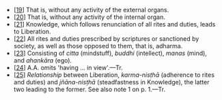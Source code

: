 - [[19](#page--1-0)] That is, without any activity of the external organs.
- [[20](#page--1-1)] That is, without any activity of the internal organ.
- [[21](#page--1-2)] Knowledge, which follows renunciation of all rites and duties, leads to Liberation.
- [[22](#page--1-3)] All rites and duties prescribed by scriptures or sanctioned by society, as well as those opposed to them, that is, adharma.
- [[23](#page--1-4)] Consisting of *citta* (mindstuff), *buddhi* (intellect), *manas* (mind), and *ahankāra* (ego).
- [[24](#page--1-5)] A.A. omits 'having … in view'.—Tr.
- [[25](#page--1-6)] *Relationship* between Liberation, *karma-nisṭhā* (adherence to rites and duties) and *jñāna-nisṭhā* (steadfastness in Knowledge), the latter two leading to the former. See also note 1 on p. 1.—Tr.